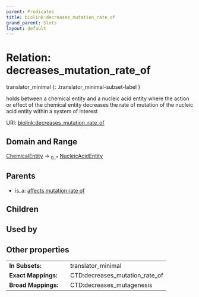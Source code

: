 ```yaml
---
parent: Predicates
title: biolink:decreases_mutation_rate_of
grand_parent: Slots
layout: default
---
```


# Relation: decreases_mutation_rate_of

translator_minimal
{: .translator_minimal-subset-label }


holds between a chemical entity and a nucleic acid entity where the action or effect of the chemical entity decreases the rate of mutation of the nucleic acid entity within a system of interest

URI: [biolink:decreases_mutation_rate_of](https://w3id.org/biolink/vocab/decreases_mutation_rate_of)

## Domain and Range

[ChemicalEntity](ChemicalEntity.md) ->  <sub>0..\*</sub> [NucleicAcidEntity](NucleicAcidEntity.md)

## Parents

 *  is_a: [affects mutation rate of](affects_mutation_rate_of.md)

## Children


## Used by


## Other properties

|  |  |  |
| --- | --- | --- |
| **In Subsets:** | | translator_minimal |
| **Exact Mappings:** | | CTD:decreases_mutation_rate_of |
| **Broad Mappings:** | | CTD:decreases_mutagenesis |

